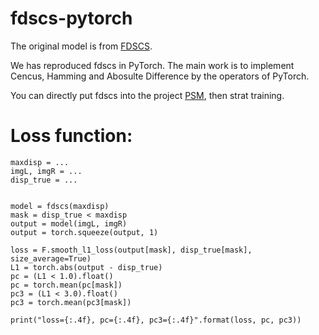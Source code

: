 # fdscs-pytorch

The original model is from [FDSCS](https://github.com/ayanc/fdscs).

We has reproduced fdscs in PyTorch. The main work is to implement Cencus, Hamming and Abosulte Difference by the operators of PyTorch. 

You can directly put fdscs into the project [PSM](https://github.com/JiaRenChang/PSMNet), then strat training.

# Loss function:
```
maxdisp = ...
imgL, imgR = ...
disp_true = ...


model = fdscs(maxdisp)
mask = disp_true < maxdisp
output = model(imgL, imgR)
output = torch.squeeze(output, 1)

loss = F.smooth_l1_loss(output[mask], disp_true[mask], size_average=True)
L1 = torch.abs(output - disp_true)
pc = (L1 < 1.0).float()
pc = torch.mean(pc[mask])
pc3 = (L1 < 3.0).float()
pc3 = torch.mean(pc3[mask])

print("loss={:.4f}, pc={:.4f}, pc3={:.4f}".format(loss, pc, pc3))
```

